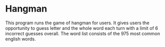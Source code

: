 # Hangman
This program runs the game of hangman for users. It gives users the opportunity to guess letter and the whole word each turn with a limit of 6 incorrect guesses overall. The word list consists of the 975 most common english words.
